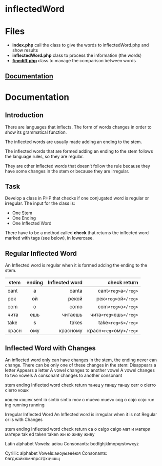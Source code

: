# inflectedWord


# Files

 - **index.php** call the class to give the words to inflectedWord.php and show results
 - **inflectedWord.php** class to process the information (the words)
 - **[finediff.php](https://github.com/gorhill/PHP-FineDiff)** class to manage the comparison between words

## [Documentation](https://docs.google.com/document/d/1kbUpnNUyjzTu2k_VJrOzYFT8nKFh9U2zTFXTTvbcGqw/edit)

# Documentation

## Introduction

There are languages that inflects. The form of words changes in order to show its grammatical function.

The inflected words are usually made adding an ending to the stem.

The inflected words that are formed adding an ending to the stem follows the language rules, so they are regular.

They are other inflected words that doesn’t follow the rule because they have some changes in the stem or because they are irregular.

## Task

Develop a class in PHP that checks if one conjugated word is regular or irregular.
The input for the class is:
 - One Stem
 - One Ending
 - One Inflected Word

There have to be a method called  __check__ that returns the inflected word marked with tags (see below), in lowercase.

## Regular Inflected Word
An Inflected word is regular when it is formed adding the ending to the stem.


| stem          | ending        | Inflected word  | check return            |
| ------------- |:-------------:| ---------------:|------------------------:|
| cant          | a             | canta           | cant`<reg>`a`</reg>`    |
| рек           | ой            | рекой           | рек`<reg>`ой`</reg>`    |
| com           | o             | como            | com`<reg>`o`</reg>`     |
| чита          | ешь           | читаешь         | чита`<reg>`ешь`</reg>`  |
| take          | s             | takes           | take`<reg>`s`</reg>`    |
| красн         | ому           | красному        | красн`<reg>`ому`</reg>` |


## Inflected Word with Changes
An inflected word only can have changes in the stem, the ending never can change.
There can be only one of these changes in the stem:
Disappears a letter
Appears a letter
A vowel changes to another vowel
A vowel changes to two vowels
A consonant changes to another consonant

stem
ending
Inflected word
check return
танец
у
танцу
танц<reg>у</reg>
cerr
o
cierro
c<change>i</change>err<reg>o</reg>
кошк


кошек
кош<change>е</change>к
sent
ió
sintió
s<change>i</change>nt<reg>ió</reg>
mov
o
muevo
m<change>ue</change>v<reg>o</reg>
cog
o
cojo
co<change>j</change><reg>o</reg>
run
ing
running
run<change>n</change><reg>ing</reg>



Irregular Inflected Word
An Inflected word is irregular when it is not Regular or is with Changes

stem
ending
Inflected word
check return
ca
o
caigo
<irreg>caigo</irreg>
мат
и
матери
<irreg>матери</irreg>
tak
ed
taken
<irreg>taken</irreg>
жи
ю
живу
<irreg>живу</irreg>



Latin alphabet
Vowels: aeiou
Consonants: bcdfghjklmnpqrstvwxyz

Cyrillic alphabet
Vowels:аиоуыэеёюя
Consonants: бвгджзйклмнпрстфхцчшщ
